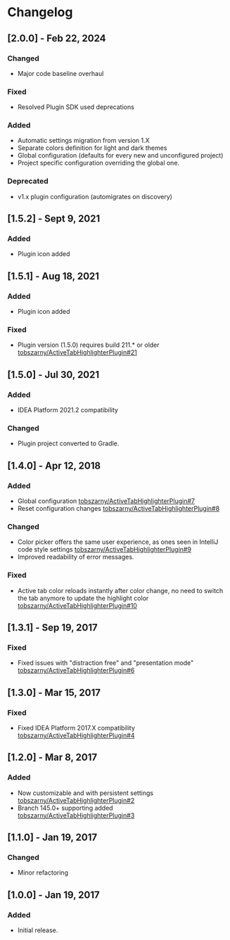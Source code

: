 <!-- Keep a Changelog guide -> https://keepachangelog.com -->

# Changelog

## [2.0.0] - Feb 22, 2024

### Changed

- Major code baseline overhaul

### Fixed

- Resolved Plugin SDK used deprecations

### Added

- Automatic settings migration from version 1.X
- Separate colors definition for light and dark themes
- Global configuration (defaults for every new and unconfigured project)
- Project specific configuration overriding the global one.

### Deprecated

- v1.x plugin configuration (automigrates on discovery)

## [1.5.2] - Sept 9, 2021

### Added

- Plugin icon added

## [1.5.1] - Aug 18, 2021

### Added

- Plugin icon added

### Fixed

- Plugin version (1.5.0) requires build 211.* or
  older [tobszarny/ActiveTabHighlighterPlugin#21](https://github.com/tobszarny/ActiveTabHighlighterPlugin/issues/21)

## [1.5.0] - Jul 30, 2021

### Added

- IDEA Platform 2021.2 compatibility

### Changed

- Plugin project converted to Gradle.

## [1.4.0] - Apr 12, 2018

### Added

- Global configuration [tobszarny/ActiveTabHighlighterPlugin#7](https://github.com/tobszarny/ActiveTabHighlighterPlugin/issues/7)
- Reset configuration changes [tobszarny/ActiveTabHighlighterPlugin#8](https://github.com/tobszarny/ActiveTabHighlighterPlugin/issues/8)

### Changed

- Color picker offers the same user experience, as ones seen in IntelliJ code style
  settings [tobszarny/ActiveTabHighlighterPlugin#9](https://github.com/tobszarny/ActiveTabHighlighterPlugin/issues/9)
- Improved readability of error messages.

### Fixed

- Active tab color reloads instantly after color change, no need to switch the tab anymore to update the highlight
  color [tobszarny/ActiveTabHighlighterPlugin#10](https://github.com/tobszarny/ActiveTabHighlighterPlugin/issues/10)

## [1.3.1] - Sep 19, 2017

### Fixed

- Fixed issues with "distraction free" and "presentation
  mode" [tobszarny/ActiveTabHighlighterPlugin#6](https://github.com/tobszarny/ActiveTabHighlighterPlugin/issues/6)

## [1.3.0] - Mar 15, 2017

### Fixed

- Fixed IDEA Platform 2017.X
  compatibility [tobszarny/ActiveTabHighlighterPlugin#4](https://github.com/tobszarny/ActiveTabHighlighterPlugin/issues/4)

## [1.2.0] - Mar 8, 2017

### Added

- Now customizable and with persistent
  settings [tobszarny/ActiveTabHighlighterPlugin#2](https://github.com/tobszarny/ActiveTabHighlighterPlugin/issues/2)
- Branch 145.0+ supporting added [tobszarny/ActiveTabHighlighterPlugin#3](https://github.com/tobszarny/ActiveTabHighlighterPlugin/issues/3)

## [1.1.0] - Jan 19, 2017

### Changed

- Minor refactoring

## [1.0.0] - Jan 19, 2017

### Added

- Initial release.
